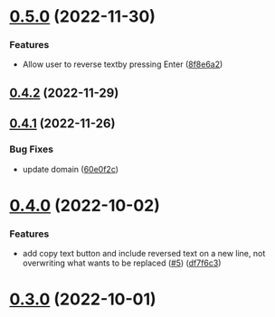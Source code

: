 # [0.5.0](https://github.com/KendallDoesCoding/backward-text/compare/v0.4.2...v0.5.0) (2022-11-30)


### Features

* Allow user to reverse textby pressing Enter ([8f8e6a2](https://github.com/KendallDoesCoding/backward-text/commit/8f8e6a21efdeb131c84c7d21008ddc0d8fe3e402))



## [0.4.2](https://github.com/KendallDoesCoding/backward-text/compare/v0.4.1...v0.4.2) (2022-11-29)



## [0.4.1](https://github.com/KendallDoesCoding/backward-text/compare/v0.4.0...v0.4.1) (2022-11-26)


### Bug Fixes

* update domain ([60e0f2c](https://github.com/KendallDoesCoding/backward-text/commit/60e0f2cf9a8d0610b56c018746ddf9339de0fb1f))



# [0.4.0](https://github.com/KendallDoesCoding/backward-text/compare/v0.3.0...v0.4.0) (2022-10-02)


### Features

* add copy text button and include reversed text on a new line, not overwriting what wants to be replaced ([#5](https://github.com/KendallDoesCoding/backward-text/issues/5)) ([df7f6c3](https://github.com/KendallDoesCoding/backward-text/commit/df7f6c379a4612e8c1cd6dbb1bbfbbc122164ec1))



# [0.3.0](https://github.com/KendallDoesCoding/backward-text/compare/v0.2.0...v0.3.0) (2022-10-01)



